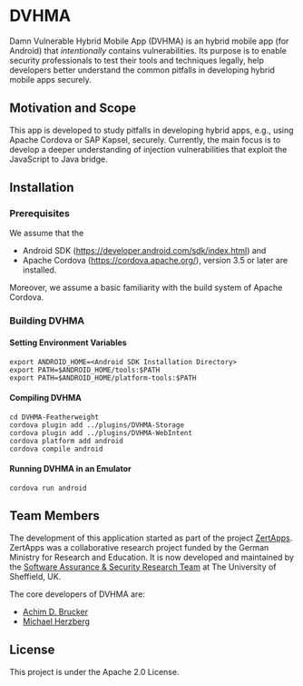 # DVHMA
Damn Vulnerable Hybrid Mobile App (DVHMA) is an hybrid mobile app (for
Android) that *intentionally* contains vulnerabilities. Its purpose is
to enable security professionals to test their tools and techniques
legally, help developers better understand the common pitfalls in
developing hybrid mobile apps securely.

## Motivation and Scope
This app is developed to study pitfalls in developing hybrid apps,
e.g., using Apache Cordova or SAP Kapsel, securely. Currently, the
main focus is to develop a deeper understanding of injection
vulnerabilities that exploit the JavaScript to Java bridge.

## Installation
### Prerequisites
We assume that the
* Android SDK (https://developer.android.com/sdk/index.html) and 
* Apache Cordova (https://cordova.apache.org/), version 3.5 or later
are installed. 

Moreover, we assume a basic familiarity with the build system of 
Apache Cordova.

### Building DVHMA
#### Setting Environment Variables
    export ANDROID_HOME=<Android SDK Installation Directory>
    export PATH=$ANDROID_HOME/tools:$PATH
    export PATH=$ANDROID_HOME/platform-tools:$PATH

#### Compiling DVHMA
    cd DVHMA-Featherweight
    cordova plugin add ../plugins/DVHMA-Storage
    cordova plugin add ../plugins/DVHMA-WebIntent 
    cordova platform add android
    cordova compile android

#### Running DVHMA in an Emulator
    cordova run android 

## Team Members
The development of this application started as part of the project 
[ZertApps](http://www.zertapps.de). ZertApps was a collaborative 
research project funded by the German Ministry for Research and 
Education. It is now developed and maintained by the [Software 
Assurance & Security Research Team](https://logicalhacking.com) 
at The University of Sheffield, UK. 

The core developers of DVHMA are:
* [Achim D. Brucker](http://www.brucker.ch/)
* [Michael Herzberg](http://www.dcs.shef.ac.uk/cgi-bin/makeperson?M.Herzberg)

## License
This project is under the Apache 2.0 License. 
